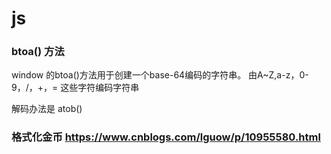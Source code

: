 # js
### btoa() 方法
window 的btoa()方法用于创建一个base-64编码的字符串。
由A~Z,a-z，0-9，/，+，= 这些字符编码字符串

解码办法是 atob() 

### 格式化金币 https://www.cnblogs.com/lguow/p/10955580.html